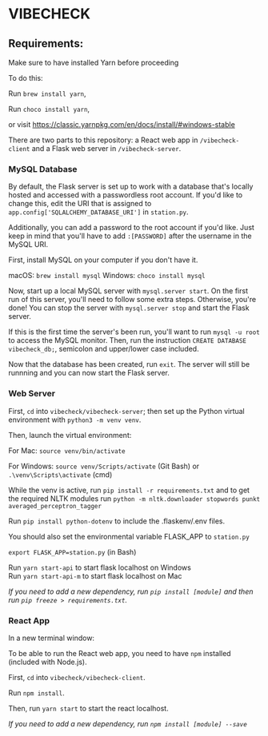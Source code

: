 # VIBECHECK

## Requirements:

Make sure to have installed Yarn before proceeding

To do this:

Run `brew install yarn`,

Run `choco install yarn`,

or visit https://classic.yarnpkg.com/en/docs/install/#windows-stable

There are two parts to this repository: a React web app in `/vibecheck-client` and a Flask web server in `/vibecheck-server`.

### MySQL Database

By default, the Flask server is set up to work with a database that's locally hosted and accessed with a passwordless root account. If you'd like to change this, edit the URI that is assigned to `app.config['SQLALCHEMY_DATABASE_URI']` in `station.py`.

Additionally, you can add a password to the root account if you'd like. Just keep in mind that you'll have to add `:[PASSWORD]`
after the username in the MySQL URI.

First, install MySQL on your computer if you don't have it.

macOS: `brew install mysql`
Windows: `choco install mysql`

Now, start up a local MySQL server with `mysql.server start`. On the first run of this server, you'll need to follow some
extra steps. Otherwise, you're done! You can stop the server with `mysql.server stop` and start the Flask server.

If this is the first time the server's been run, you'll want to run `mysql -u root` to access the MySQL monitor. Then,
run the instruction `CREATE DATABASE vibecheck_db;`, semicolon and upper/lower case included.

Now that the database has been created, run `exit`. The server will still be runnning and you can now start the Flask server.

### Web Server

First, `cd` into `vibecheck/vibecheck-server`; then set up the Python virtual environment with `python3 -m venv venv`.

Then, launch the virtual environment:

For Mac: `source venv/bin/activate`  

For Windows: `source venv/Scripts/activate` (Git Bash) or `.\venv\Scripts\activate` (cmd)

While the venv is active, run `pip install -r requirements.txt`
and to get the required NLTK modules run `python -m nltk.downloader stopwords punkt averaged_perceptron_tagger`

Run `pip install python-dotenv` to include the .flaskenv/.env files.

You should also set the environmental variable FLASK_APP to `station.py`

`export FLASK_APP=station.py` (in Bash)

Run `yarn start-api` to start flask localhost on Windows  
Run `yarn start-api-m` to start flask localhost on Mac

_If you need to add a new dependency, run `pip install [module]` and then run `pip freeze > requirements.txt`._

### React App
In a new terminal window:

To be able to run the React web app, you need to have `npm` installed (included with Node.js).

First, `cd` into `vibecheck/vibecheck-client`.

Run `npm install`.

Then, run `yarn start` to start the react localhost.

_If you need to add a new dependency, run `npm install [module] --save`_